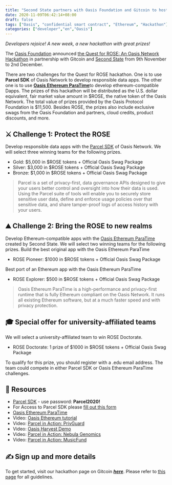 ```yaml
---
title: "Second State partners with Oasis Foundation and Gitcoin to host The Quest for ROSE"
date: 2020-11-09T06:42:14+08:00
draft: false
tags: ["Oasis", "confidential smart contract", "Ethereum", "Hackathon"]
categories: ["developer","en","Oasis"]
---
```



*Developers rejoice! A new week, a new hackathon with great prizes!*

The [Oasis Foundation](https://oasisprotocol.org/) announced [the Quest for ROSE: An Oasis Network Hackathon](https://gitcoin.co/hackathon/oasis/onboard) in partnership with Gitcoin and [Second State](https://www.secondstate.io/) from 9th November to 2nd December. 

There are two challenges for the Quest for ROSE hackathon. One is to use **Parcel SDK** of Oasis Network to develop responsible data apps. The other one is to use [**Oasis Ethereum ParaTime**](https://www.oasiseth.org/)to develop ethereum-compatible Dapps.
The prizes of this hackathon will be distributed as the U.S. dollar equivalent, fair market value amount in $ROSE, the native token of the Oasis Network. The total value of prizes provided by the Oasis Protocol Foundation is $11,500. Besides ROSE, the prizes also include exclusive swags from the Oasis Foundation and partners, cloud credits, product discounts, and more.

## ⚔️ Challenge 1: Protect the ROSE

Develop responsible data apps with the [Parcel SDK](https://docs.oasiscloud.io/latest/) of Oasis Network. We will select three winning teams for the following prizes.


* Gold: $5,000 in $ROSE tokens + Official Oasis Swag Package
* Silver: $3,000 in $ROSE tokens + Official Oasis Swag Package
* Bronze: $1,000 in $ROSE tokens + Official Oasis Swag Package



> Parcel is a set of privacy-first, data governance APIs designed to give your users better control and oversight into how their data is used. Using the Parcel suite of tools will enable you to securely store sensitive user data, define and enforce usage policies over that sensitive data, and share tamper-proof logs of access history with your users.

## ⛰ Challenge 2: Bring the ROSE to new realms

Develop Ethereum-compatible apps with the [Oasis Ethereum ParaTime](https://www.oasiseth.org/) created by Second State. We will select two winning teams for the following prizes.
Build the best original app with the Oasis Ethereum ParaTime

* ROSE Pioneer: $1000 in $ROSE tokens + Official Oasis Swag Package

Best port of an Ethereum app with the Oasis Ethereum ParaTime

* ROSE Explorer: $500 in $ROSE tokens + Official Oasis Swag Package

> Oasis Ethereum ParaTime is a high-performance and privacy-first runtime that is fully Ethereum compliant on the Oasis Network. It runs all existing Ethereum software, but at a much faster speed and with privacy protection. 

## 🎓 Special offer for university-affiliated teams
We will select a university-affiliated team to win ROSE Doctorate.

* ROSE Doctorate: 1 prize of $1000 in $ROSE tokens + Official Oasis Swag Package 

To qualify for this prize, you should register with a .edu email address. The team could compete in either Parcel SDK or Oasis Ethereum ParaTime challenges.

## 👏 Resources

* [Parcel SDK](http://docs.oasiscloud.io/) - use password: **Parcel2020!**
* For Access to Parcel SDK please [fill out this form](https://oasisfoundation.typeform.com/to/u3EINnMw)
* [Oasis Ethereum ParaTime](https://www.oasiseth.org/#developers)
* Video: [Oasis Ethereum tutorial](https://youtu.be/NEo7W_qgKos)
* Video: [Parcel in Action: PrivGuard](https://youtu.be/SKYP2Vceag0)
* Video: [Oasis Harvest Demo](https://youtu.be/9HduApRDJyA)
* Video: [Parcel in Action: Nebula Genomics](https://youtu.be/VA5la2h75lQ)
* Video: [Parcel in Action: MusicFund](https://youtu.be/DQqiiLYw1mI)

## ✍️ Sign up and more details
To get started, visit our hackathon page on Gitcoin [**_here_**](https://gitcoin.co/hackathon/oasis/onboard). Please refer to [this page](https://gitcoin.co/hackathon/oasis/onboard) for all guidelines.

